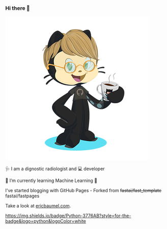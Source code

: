 ### Hi there 👋

![Eric octocat](octocat-Eric-450.png)

🩺 I am a dignostic radiologist and
💻 developer

🌱 I’m currently learning Machine Learning 🤖


I've started blogging with GitHub Pages - 
Forked from ~~fastai/fast_template~~ fastai/fastpages

Take a look at [ericbaumel.com](http://ericbaumel.com).


https://img.shields.io/badge/Python-3776AB?style=for-the-badge&logo=python&logoColor=white

<!--
**ebaumel/ebaumel** is a ✨ _special_ ✨ repository because its `README.md` (this file) appears on your GitHub profile.

Here are some ideas to get you started:

- 🔭 I’m currently working on ...
- 🌱 I’m currently learning ...
- 👯 I’m looking to collaborate on ...
- 🤔 I’m looking for help with ...
- 💬 Ask me about ...
- 📫 How to reach me: ...
- 😄 Pronouns: ...
- ⚡ Fun fact: ...
-->
